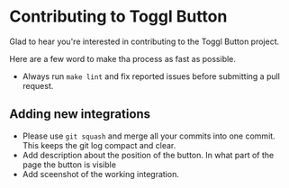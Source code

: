 # Contributing to Toggl Button

Glad to hear you're interested in contributing to the Toggl Button project.

Here are a few word to make tha process as fast as possible.

* Always run `make lint` and fix reported issues before submitting a pull request.

## Adding new integrations

* Please use `git squash` and merge all your commits into one commit. This keeps the git log compact and clear.
* Add description about the position of the button. In what part of the page the button is visible
* Add sceenshot of the working integration.
